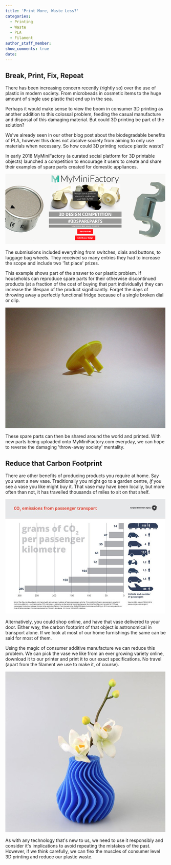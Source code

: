 ```yaml
---
title: 'Print More, Waste Less?'
categories:
  - Printing
  - Waste
  - PLA
  - Filament
author_staff_member:
show_comments: true
date:
---
```


## Break, Print, Fix, Repeat

There has been increasing concern recently (rightly so) over the use of plastic in modern society. From microbeads in cosmetic items to the huge amount of single use plastic that end up in the sea.

Perhaps it would make sense to view the boom in consumer 3D printing as another addition to this colossal problem, feeding the casual manufacture and disposal of this damaging material. But could 3D printing be part of the solution?

We've already seen in our other blog post about the biodegradable benefits of PLA, however this does not absolve society from aiming to only use materials when necessary. So how could 3D printing reduce plastic waste?

In early 2018 MyMiniFactory (a curated social platform for 3D printable objects) launched a competition to encourage it users to create and share their examples of spare parts created for domestic appliances.

![](/uploads/versions/myminifactory-1---x----500-218x---.PNG)

The submissions included everything from switches, dials and buttons, to luggage bag wheels. They received so many entries they had to increase the scope and include two '1st place' prizes.

This example shows part of the answer to our plastic problem. If households can reproduce spare parts for their otherwise discontinued products (at a fraction of the cost of buying that part individually) they can increase the lifespan of the product significantly. Forget the days of throwing away a perfectly functional fridge because of a single broken dial or clip.

![](/uploads/versions/spare-part---x----500-375x---.jpg)

These spare parts can then be shared around the world and printed. With new parts being uploaded onto MyMiniFactory.com everyday, we can hope to reverse the damaging 'throw-away society' mentality.

## Reduce that Carbon Footprint

There are other benefits of producing products you require at home. Say you want a new vase. Traditionally you might go to a garden centre, *if* you see a vase you like might buy it. That vase may have been locally, but more often than not, it has travelled thousands of miles to sit on that shelf.

![](/uploads/versions/carbon-footprint---x----500-356x---.jpg)

Alternatively, you could shop online, and have that vase delivered to your door. Either way, the carbon footprint of that object is astronomical in transport alone. If we look at most of our home furnishings the same can be said for most of them.

Using the magic of consumer additive manufacture we can reduce this problem. We can pick the vase we like from an ever growing variety online, download it to our printer and print it to our exact specifications. No travel (apart from the filament we use to make it, of course).

![](/uploads/versions/vase---x----500-500x---.JPG)

As with any technology that's new to us, we need to use it responsibly and consider it's implications to avoid repeating the mistakes of the past. However, if we think carefully, we can flex the muscles of consumer level 3D printing and reduce our plastic waste.
